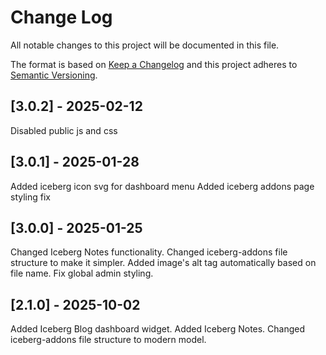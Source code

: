 # Change Log

All notable changes to this project will be documented in this file.

The format is based on [Keep a Changelog](http://keepachangelog.com/)
and this project adheres to [Semantic Versioning](http://semver.org/).

## [3.0.2] - 2025-02-12
Disabled public js and css

## [3.0.1] - 2025-01-28
Added iceberg icon svg for dashboard menu
Added iceberg addons page styling fix

## [3.0.0] - 2025-01-25
Changed Iceberg Notes functionality.
Changed iceberg-addons file structure to make it simpler.
Added image's alt tag automatically based on file name.
Fix global admin styling.


## [2.1.0] - 2025-10-02
Added Iceberg Blog dashboard widget.
Added Iceberg Notes.
Changed iceberg-addons file structure to modern model.
